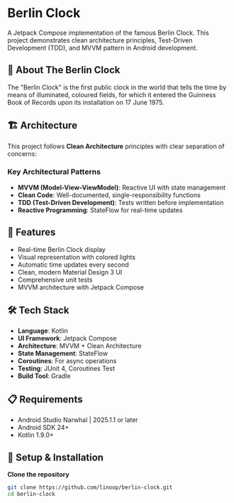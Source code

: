 # Berlin Clock

A Jetpack Compose implementation of the famous Berlin Clock. This project demonstrates clean architecture principles, Test-Driven Development (TDD), and MVVM pattern in Android development.

## 📱 About The Berlin Clock

The "Berlin Clock" is the first public clock in the world that tells the time by means of illuminated, coloured fields, for which it entered the Guinness Book of Records upon its installation on 17 June 1975.

## 🏗️ Architecture

This project follows **Clean Architecture** principles with clear separation of concerns:
### Key Architectural Patterns

- **MVVM (Model-View-ViewModel)**: Reactive UI with state management
- **Clean Code**: Well-documented, single-responsibility functions
- **TDD (Test-Driven Development)**: Tests written before implementation
- **Reactive Programming**: StateFlow for real-time updates

## 🚀 Features

- Real-time Berlin Clock display
- Visual representation with colored lights
- Automatic time updates every second
- Clean, modern Material Design 3 UI
- Comprehensive unit tests
- MVVM architecture with Jetpack Compose

## 🛠️ Tech Stack

- **Language**: Kotlin
- **UI Framework**: Jetpack Compose
- **Architecture**: MVVM + Clean Architecture
- **State Management**: StateFlow
- **Coroutines**: For async operations
- **Testing**: JUnit 4, Coroutines Test
- **Build Tool**: Gradle

## 📋 Requirements

- Android Studio Narwhal | 2025.1.1 or later
- Android SDK 24+
- Kotlin 1.9.0+

## 🔧 Setup & Installation

**Clone the repository**
   ```bash
   git clone https://github.com/linoop/berlin-clock.git
   cd berlin-clock